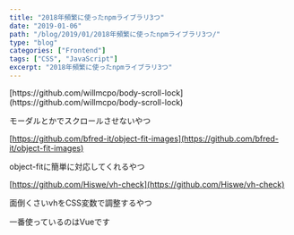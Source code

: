 ```yaml
---
title: "2018年頻繁に使ったnpmライブラリ3つ"
date: "2019-01-06"
path: "/blog/2019/01/2018年頻繁に使ったnpmライブラリ3つ/"
type: "blog"
categories: ["Frontend"]
tags: ["CSS", "JavaScript"]
excerpt: "2018年頻繁に使ったnpmライブラリ3つ"
---
```


<!-- wp:paragraph -->[https://github.com/willmcpo/body-scroll-lock](https://github.com/willmcpo/body-scroll-lock)

モーダルとかでスクロールさせないやつ

[https://github.com/bfred-it/object-fit-images](https://github.com/bfred-it/object-fit-images)

object-fitに簡単に対応してくれるやつ

[https://github.com/Hiswe/vh-check](https://github.com/Hiswe/vh-check)

面倒くさいvhをCSS変数で調整するやつ

一番使っているのはVueです
